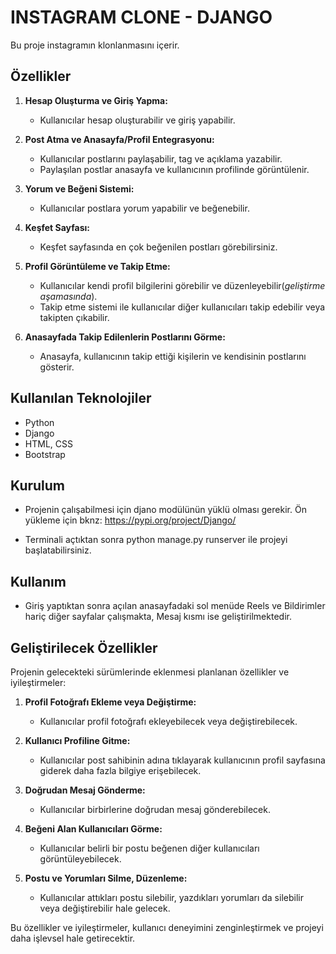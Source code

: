 # INSTAGRAM CLONE - DJANGO

Bu proje instagramın klonlanmasını içerir. 

## Özellikler

1. **Hesap Oluşturma ve Giriş Yapma:**
   - Kullanıcılar hesap oluşturabilir ve giriş yapabilir.

2. **Post Atma ve Anasayfa/Profil Entegrasyonu:**
   - Kullanıcılar postlarını paylaşabilir, tag ve açıklama yazabilir.
   - Paylaşılan postlar anasayfa ve kullanıcının profilinde görüntülenir.

3. **Yorum ve Beğeni Sistemi:**
   - Kullanıcılar postlara yorum yapabilir ve beğenebilir.

4. **Keşfet Sayfası:**
   - Keşfet sayfasında en çok beğenilen postları görebilirsiniz.

5. **Profil Görüntüleme ve Takip Etme:**
   - Kullanıcılar kendi profil bilgilerini görebilir ve düzenleyebilir(*geliştirme aşamasında*).
   - Takip etme sistemi ile kullanıcılar diğer kullanıcıları takip edebilir veya takipten çıkabilir.

6. **Anasayfada Takip Edilenlerin Postlarını Görme:**
   - Anasayfa, kullanıcının takip ettiği kişilerin ve kendisinin postlarını gösterir.


## Kullanılan Teknolojiler

- Python
- Django
- HTML, CSS
- Bootstrap

## Kurulum

- Projenin çalışabilmesi için djano modülünün yüklü olması gerekir. Ön yükleme için bknz: https://pypi.org/project/Django/

- Terminali açtıktan sonra python manage.py runserver ile projeyi başlatabilirsiniz.

## Kullanım

- Giriş yaptıktan sonra açılan anasayfadaki sol menüde Reels ve Bildirimler hariç diğer sayfalar çalışmakta, Mesaj kısmı ise geliştirilmektedir.


## Geliştirilecek Özellikler

Projenin gelecekteki sürümlerinde eklenmesi planlanan özellikler ve iyileştirmeler:

1. **Profil Fotoğrafı Ekleme veya Değiştirme:**
   - Kullanıcılar profil fotoğrafı ekleyebilecek veya değiştirebilecek.

2. **Kullanıcı Profiline Gitme:**
   - Kullanıcılar post sahibinin adına tıklayarak kullanıcının profil sayfasına giderek daha fazla bilgiye erişebilecek.

3. **Doğrudan Mesaj Gönderme:**
   - Kullanıcılar birbirlerine doğrudan mesaj gönderebilecek.

4. **Beğeni Alan Kullanıcıları Görme:**
   - Kullanıcılar belirli bir postu beğenen diğer kullanıcıları görüntüleyebilecek.

5. **Postu ve Yorumları Silme, Düzenleme:**
   - Kullanıcılar attıkları postu silebilir, yazdıkları yorumları da silebilir veya değiştirebilir hale gelecek.

Bu özellikler ve iyileştirmeler, kullanıcı deneyimini zenginleştirmek ve projeyi daha işlevsel hale getirecektir.